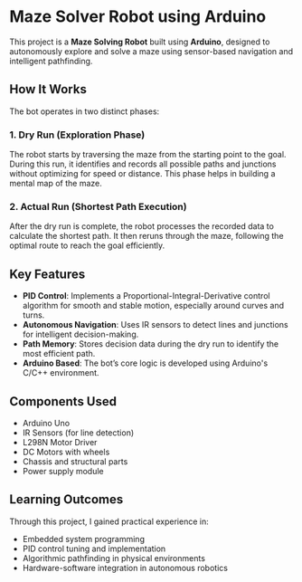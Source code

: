 # Maze Solver Robot using Arduino

This project is a **Maze Solving Robot** built using **Arduino**, designed to autonomously explore and solve a maze using sensor-based navigation and intelligent pathfinding.

## How It Works

The bot operates in two distinct phases:

### 1. Dry Run (Exploration Phase)
The robot starts by traversing the maze from the starting point to the goal. During this run, it identifies and records all possible paths and junctions without optimizing for speed or distance. This phase helps in building a mental map of the maze.

### 2. Actual Run (Shortest Path Execution)
After the dry run is complete, the robot processes the recorded data to calculate the shortest path. It then reruns through the maze, following the optimal route to reach the goal efficiently.

## Key Features

- **PID Control**: Implements a Proportional-Integral-Derivative control algorithm for smooth and stable motion, especially around curves and turns.
- **Autonomous Navigation**: Uses IR sensors to detect lines and junctions for intelligent decision-making.
- **Path Memory**: Stores decision data during the dry run to identify the most efficient path.
- **Arduino Based**: The bot’s core logic is developed using Arduino's C/C++ environment.

## Components Used

- Arduino Uno
- IR Sensors (for line detection)
- L298N Motor Driver
- DC Motors with wheels
- Chassis and structural parts
- Power supply module

## Learning Outcomes

Through this project, I gained practical experience in:

- Embedded system programming
- PID control tuning and implementation
- Algorithmic pathfinding in physical environments
- Hardware-software integration in autonomous robotics
